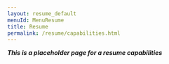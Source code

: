 ```yaml
---
layout: resume_default
menuId: MenuResume
title: Resume
permalink: /resume/capabilities.html
---
```


***This is a placeholder page for a resume capabilities***
